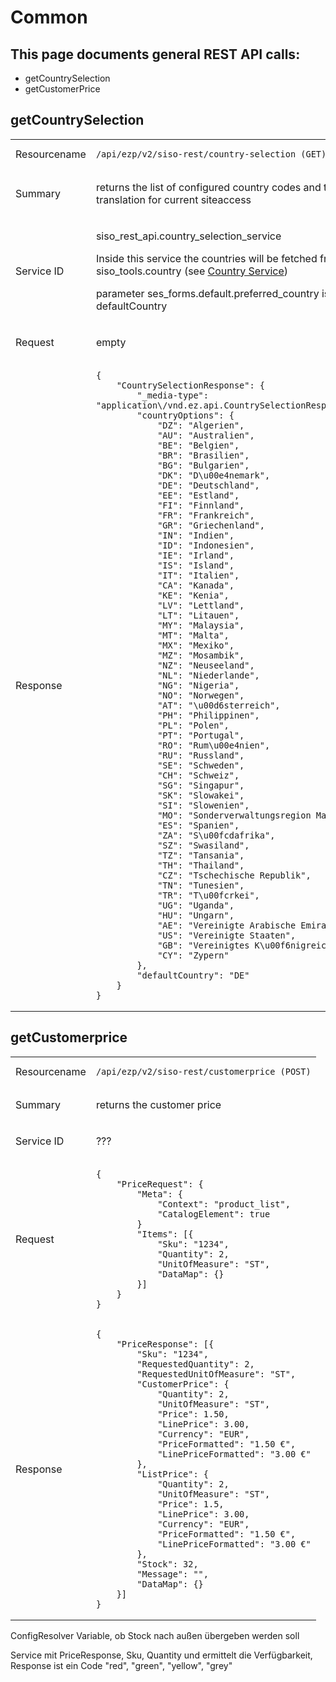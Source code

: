 # Common 

## This page documents general REST API calls:

  - getCountrySelection
  - getCustomerPrice

## getCountrySelection

<table>
<tbody>
<tr class="odd">
<td>Resourcename</td>
<td><pre><code>/api/ezp/v2/siso-rest/country-selection (GET)</code></pre></td>
</tr>
<tr class="even">
<td>Summary</td>
<td><p>returns the list of configured country codes and their translation for current siteaccess</p></td>
</tr>
<tr class="odd">
<td>Service ID</td>
<td><p>siso_rest_api.country_selection_service</p>
<p>Inside this service the countries will be fetched from service: siso_tools.country (see <a href="Country-Service_29819029.html">Country Service</a>)</p>
<p>parameter ses_forms.default.preferred_country is used for defaultCountry</p></td>
</tr>
<tr class="even">
<td>Request</td>
<td><div class="content-wrapper">
<p>empty</p>
</td>
</tr>
<tr class="odd">
<td>Response</td>
<td><div class="content-wrapper">
<pre class="" data-syntaxhighlighter-params="brush: js; gutter: false; theme: Confluence" data-theme="Confluence"><code>{
    &quot;CountrySelectionResponse&quot;: {
        &quot;_media-type&quot;: &quot;application\/vnd.ez.api.CountrySelectionResponse+json&quot;,
        &quot;countryOptions&quot;: {
            &quot;DZ&quot;: &quot;Algerien&quot;,
            &quot;AU&quot;: &quot;Australien&quot;,
            &quot;BE&quot;: &quot;Belgien&quot;,
            &quot;BR&quot;: &quot;Brasilien&quot;,
            &quot;BG&quot;: &quot;Bulgarien&quot;,
            &quot;DK&quot;: &quot;D\u00e4nemark&quot;,
            &quot;DE&quot;: &quot;Deutschland&quot;,
            &quot;EE&quot;: &quot;Estland&quot;,
            &quot;FI&quot;: &quot;Finnland&quot;,
            &quot;FR&quot;: &quot;Frankreich&quot;,
            &quot;GR&quot;: &quot;Griechenland&quot;,
            &quot;IN&quot;: &quot;Indien&quot;,
            &quot;ID&quot;: &quot;Indonesien&quot;,
            &quot;IE&quot;: &quot;Irland&quot;,
            &quot;IS&quot;: &quot;Island&quot;,
            &quot;IT&quot;: &quot;Italien&quot;,
            &quot;CA&quot;: &quot;Kanada&quot;,
            &quot;KE&quot;: &quot;Kenia&quot;,
            &quot;LV&quot;: &quot;Lettland&quot;,
            &quot;LT&quot;: &quot;Litauen&quot;,
            &quot;MY&quot;: &quot;Malaysia&quot;,
            &quot;MT&quot;: &quot;Malta&quot;,
            &quot;MX&quot;: &quot;Mexiko&quot;,
            &quot;MZ&quot;: &quot;Mosambik&quot;,
            &quot;NZ&quot;: &quot;Neuseeland&quot;,
            &quot;NL&quot;: &quot;Niederlande&quot;,
            &quot;NG&quot;: &quot;Nigeria&quot;,
            &quot;NO&quot;: &quot;Norwegen&quot;,
            &quot;AT&quot;: &quot;\u00d6sterreich&quot;,
            &quot;PH&quot;: &quot;Philippinen&quot;,
            &quot;PL&quot;: &quot;Polen&quot;,
            &quot;PT&quot;: &quot;Portugal&quot;,
            &quot;RO&quot;: &quot;Rum\u00e4nien&quot;,
            &quot;RU&quot;: &quot;Russland&quot;,
            &quot;SE&quot;: &quot;Schweden&quot;,
            &quot;CH&quot;: &quot;Schweiz&quot;,
            &quot;SG&quot;: &quot;Singapur&quot;,
            &quot;SK&quot;: &quot;Slowakei&quot;,
            &quot;SI&quot;: &quot;Slowenien&quot;,
            &quot;MO&quot;: &quot;Sonderverwaltungsregion Macau&quot;,
            &quot;ES&quot;: &quot;Spanien&quot;,
            &quot;ZA&quot;: &quot;S\u00fcdafrika&quot;,
            &quot;SZ&quot;: &quot;Swasiland&quot;,
            &quot;TZ&quot;: &quot;Tansania&quot;,
            &quot;TH&quot;: &quot;Thailand&quot;,
            &quot;CZ&quot;: &quot;Tschechische Republik&quot;,
            &quot;TN&quot;: &quot;Tunesien&quot;,
            &quot;TR&quot;: &quot;T\u00fcrkei&quot;,
            &quot;UG&quot;: &quot;Uganda&quot;,
            &quot;HU&quot;: &quot;Ungarn&quot;,
            &quot;AE&quot;: &quot;Vereinigte Arabische Emirate&quot;,
            &quot;US&quot;: &quot;Vereinigte Staaten&quot;,
            &quot;GB&quot;: &quot;Vereinigtes K\u00f6nigreich&quot;,
            &quot;CY&quot;: &quot;Zypern&quot;
        },
        &quot;defaultCountry&quot;: &quot;DE&quot;
    }
}</code></pre>
</td>
</tr>
</tbody>
</table>

## getCustomerprice

<table>
<tbody>
<tr class="odd">
<td>Resourcename</td>
<td><pre><code>/api/ezp/v2/siso-rest/customerprice (POST)</code></pre></td>
</tr>
<tr class="even">
<td>Summary</td>
<td><p>returns the customer price</p></td>
</tr>
<tr class="odd">
<td>Service ID</td>
<td><p>???</p></td>
</tr>
<tr class="even">
<td>Request</td>
<td><div class="content-wrapper">
<pre class="" data-syntaxhighlighter-params="brush: java; gutter: false; theme: Confluence" data-theme="Confluence"><code>{
    &quot;PriceRequest&quot;: {
        &quot;Meta&quot;: {
            &quot;Context&quot;: &quot;product_list&quot;,
            &quot;CatalogElement&quot;: true
        }
        &quot;Items&quot;: [{
            &quot;Sku&quot;: &quot;1234&quot;,
            &quot;Quantity&quot;: 2,
            &quot;UnitOfMeasure&quot;: &quot;ST&quot;,
            &quot;DataMap&quot;: {}
        }]
    }
}</code></pre>
</td>
</tr>
<tr class="odd">
<td>Response</td>
<td><div class="content-wrapper">
<pre class="" data-syntaxhighlighter-params="brush: js; gutter: false; theme: Confluence" data-theme="Confluence"><code>{
    &quot;PriceResponse&quot;: [{
        &quot;Sku&quot;: &quot;1234&quot;,
        &quot;RequestedQuantity&quot;: 2,
        &quot;RequestedUnitOfMeasure&quot;: &quot;ST&quot;,
        &quot;CustomerPrice&quot;: {
            &quot;Quantity&quot;: 2,
            &quot;UnitOfMeasure&quot;: &quot;ST&quot;,
            &quot;Price&quot;: 1.50,
            &quot;LinePrice&quot;: 3.00,
            &quot;Currency&quot;: &quot;EUR&quot;,
            &quot;PriceFormatted&quot;: &quot;1.50 €&quot;,
            &quot;LinePriceFormatted&quot;: &quot;3.00 €&quot;
        },
        &quot;ListPrice&quot;: {
            &quot;Quantity&quot;: 2,
            &quot;UnitOfMeasure&quot;: &quot;ST&quot;,
            &quot;Price&quot;: 1.5,
            &quot;LinePrice&quot;: 3.00,
            &quot;Currency&quot;: &quot;EUR&quot;,
            &quot;PriceFormatted&quot;: &quot;1.50 €&quot;,
            &quot;LinePriceFormatted&quot;: &quot;3.00 €&quot;
        },
        &quot;Stock&quot;: 32,
        &quot;Message&quot;: &quot;&quot;,
        &quot;DataMap&quot;: {}
    }]
}</code></pre>
</td>
</tr>
</tbody>
</table>

ConfigResolver Variable, ob Stock nach außen übergeben werden soll

Service mit PriceResponse, Sku, Quantity und ermittelt die Verfügbarkeit, Response ist ein Code "red", "green", "yellow", "grey"
